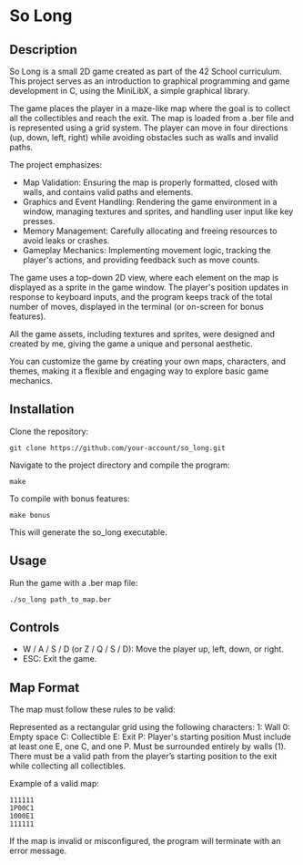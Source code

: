 # So Long
## Description

So Long is a small 2D game created as part of the 42 School curriculum. This project serves as an introduction to graphical programming and game development in C, using the MiniLibX, a simple graphical library.

The game places the player in a maze-like map where the goal is to collect all the collectibles and reach the exit. The map is loaded from a .ber file and is represented using a grid system. The player can move in four directions (up, down, left, right) while avoiding obstacles such as walls and invalid paths.

The project emphasizes:

  - Map Validation: Ensuring the map is properly formatted, closed with walls, and contains valid paths and elements.
  - Graphics and Event Handling: Rendering the game environment in a window, managing textures and sprites, and handling user input like key presses.
  - Memory Management: Carefully allocating and freeing resources to avoid leaks or crashes.
  - Gameplay Mechanics: Implementing movement logic, tracking the player's actions, and providing feedback such as move counts.

The game uses a top-down 2D view, where each element on the map is displayed as a sprite in the game window. The player's position updates in response to keyboard inputs, and the program keeps track of the total number of moves, displayed in the terminal (or on-screen for bonus features).

All the game assets, including textures and sprites, were designed and created by me, giving the game a unique and personal aesthetic.

You can customize the game by creating your own maps, characters, and themes, making it a flexible and engaging way to explore basic game mechanics.
## Installation

Clone the repository:
```
git clone https://github.com/your-account/so_long.git
```
Navigate to the project directory and compile the program:
```
make
```
To compile with bonus features:
```
make bonus
```
This will generate the so_long executable.
## Usage

Run the game with a .ber map file:
```
./so_long path_to_map.ber
```
## Controls

  - W / A / S / D (or Z / Q / S / D): Move the player up, left, down, or right.
  - ESC: Exit the game.

## Map Format

The map must follow these rules to be valid:

  Represented as a rectangular grid using the following characters:
      1: Wall
      0: Empty space
      C: Collectible
      E: Exit
      P: Player's starting position
  Must include at least one E, one C, and one P.
  Must be surrounded entirely by walls (1).
  There must be a valid path from the player’s starting position to the exit while collecting all collectibles.

Example of a valid map:
```
111111
1P00C1
1000E1
111111
```
If the map is invalid or misconfigured, the program will terminate with an error message.
